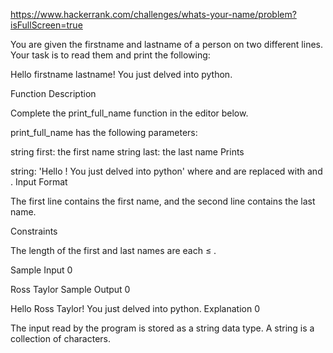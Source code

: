 https://www.hackerrank.com/challenges/whats-your-name/problem?isFullScreen=true

You are given the firstname and lastname of a person on two different lines. Your task is to read them and print the following:

Hello firstname lastname! You just delved into python.

Function Description

Complete the print_full_name function in the editor below.

print_full_name has the following parameters:

string first: the first name
string last: the last name
Prints

string: 'Hello  ! You just delved into python' where  and  are replaced with  and .
Input Format

The first line contains the first name, and the second line contains the last name.

Constraints

The length of the first and last names are each ≤ .

Sample Input 0

Ross
Taylor
Sample Output 0

Hello Ross Taylor! You just delved into python.
Explanation 0

The input read by the program is stored as a string data type. A string is a collection of characters.

